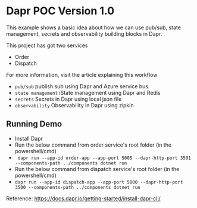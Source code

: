 # Dapr POC Version 1.0

This example shows a basic idea about how we can use pub/sub, state management, secrets and observability building blocks in Dapr.

This project has got two services
- Order
- Dispatch

For more information, visit the article explaining this workflow

- `pub/sub` publish sub using Dapr and Azure service bus.
- `state management` iState management using Dapr and Redis
- `secrets` Secrets in Dapr using local json file
- `observability` Observability in Dapr using zipkin

## Running Demo

- Install Dapr
- Run the below command from order service's root folder (in the powershell/cmd)  
- ``` dapr run --app-id order-app --app-port 5005 --dapr-http-port 3501 --components-path ../components dotnet run```
- Run the below command from dispatch service's root folder (in the powershell/cmd)
- ```dapr run --app-id dispatch-app --app-port 5000 --dapr-http-port 3500 --components-path ../components dotnet run```

Reference: https://docs.dapr.io/getting-started/install-dapr-cli/